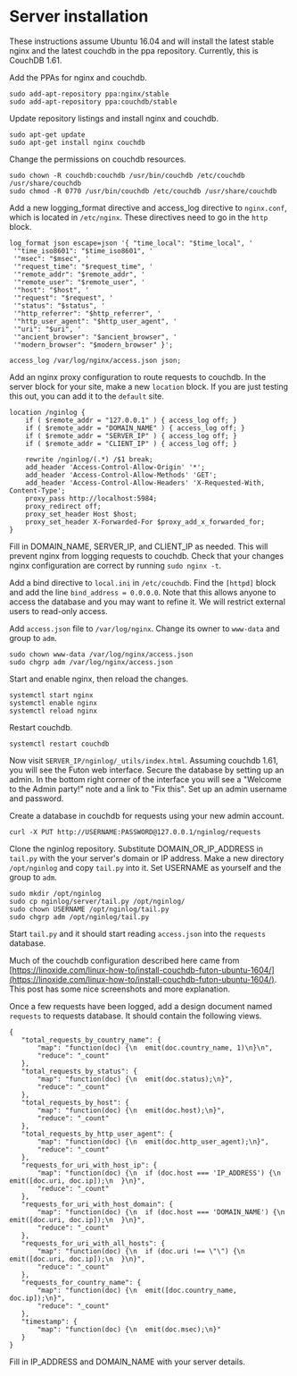 # Server installation 

These instructions assume Ubuntu 16.04 and will install the latest stable nginx
and the latest couchdb in the ppa repository. Currently, this is CouchDB 1.61.

Add the PPAs for nginx and couchdb.
```
sudo add-apt-repository ppa:nginx/stable
sudo add-apt-repository ppa:couchdb/stable
```

Update repository listings and install nginx and couchdb.
```
sudo apt-get update
sudo apt-get install nginx couchdb
```

Change the permissions on couchdb resources.
```
sudo chown -R couchdb:couchdb /usr/bin/couchdb /etc/couchdb /usr/share/couchdb
sudo chmod -R 0770 /usr/bin/couchdb /etc/couchdb /usr/share/couchdb
```
Add a new logging\_format directive and access\_log directive to `nginx.conf`,
which is located in `/etc/nginx`. These directives need to go in the `http`
block.
```
log_format json escape=json '{ "time_local": "$time_local", '
 '"time_iso8601": "$time_iso8601", '
 '"msec": "$msec", '
 '"request_time": "$request_time", '
 '"remote_addr": "$remote_addr", '
 '"remote_user": "$remote_user", '
 '"host": "$host", '
 '"request": "$request", '
 '"status": "$status", '
 '"http_referrer": "$http_referrer", '
 '"http_user_agent": "$http_user_agent", '
 '"uri": "$uri", '
 '"ancient_browser": "$ancient_browser", '
 '"modern_browser": "$modern_browser" }';

access_log /var/log/nginx/access.json json;
```
Add an nginx proxy configuration to route requests to couchdb. In the server
block for your site, make a new `location` block. If you are just testing this
out, you can add it to the `default` site.
```
location /nginlog {
    if ( $remote_addr = "127.0.0.1" ) { access_log off; }
    if ( $remote_addr = "DOMAIN_NAME" ) { access_log off; }
    if ( $remote_addr = "SERVER_IP" ) { access_log off; }
    if ( $remote_addr = "CLIENT_IP" ) { access_log off; }

    rewrite /nginlog/(.*) /$1 break;
    add_header 'Access-Control-Allow-Origin' '*';
    add_header 'Access-Control-Allow-Methods' 'GET';
    add_header 'Access-Control-Allow-Headers' 'X-Requested-With, Content-Type';
    proxy_pass http://localhost:5984;
    proxy_redirect off;
    proxy_set_header Host $host;
    proxy_set_header X-Forwarded-For $proxy_add_x_forwarded_for;
}
```
Fill in DOMAIN_NAME, SERVER\_IP, and CLIENT\_IP as needed. This will prevent
nginx from logging requests to couchdb. Check that your changes nginx
configuration are correct by running `sudo nginx -t`.

Add a bind directive to `local.ini` in `/etc/couchdb`. Find the `[httpd]` block
and add the line `bind_address = 0.0.0.0`. Note that this allows anyone to
access the database and you may want to refine it. We will restrict external
users to read-only access.

Add `access.json` file to `/var/log/nginx`. Change its owner to `www-data` and
group to `adm`.
```
sudo chown www-data /var/log/nginx/access.json
sudo chgrp adm /var/log/nginx/access.json
```
Start and enable nginx, then reload the changes.
```
systemctl start nginx
systemctl enable nginx
systemctl reload nginx
```
Restart couchdb.
```
systemctl restart couchdb
```
Now visit `SERVER_IP/nginlog/_utils/index.html`. Assuming couchdb 1.61, you will
see the Futon web interface. Secure the database by setting up an admin. In the
bottom right corner of the interface you will see a "Welcome to the Admin
party!" note and a link to "Fix this". Set up an admin username and password.

Create a database in couchdb for requests using your new admin account.
```
curl -X PUT http://USERNAME:PASSWORD@127.0.0.1/nginlog/requests
```
Clone the nginlog repository. Substitute DOMAIN\_OR\_IP\_ADDRESS in `tail.py`
with the your server's domain or IP address. Make a new directory `/opt/nginlog`
and copy `tail.py` into it. Set USERNAME as yourself and the group to `adm`.
```
sudo mkdir /opt/nginlog
sudo cp nginlog/server/tail.py /opt/nginlog/
sudo chown USERNAME /opt/nginlog/tail.py
sudo chgrp adm /opt/nginlog/tail.py
```
Start `tail.py` and it should start reading `access.json` into the `requests` database.

Much of the couchdb configuration described here came from
[https://linoxide.com/linux-how-to/install-couchdb-futon-ubuntu-1604/](https://linoxide.com/linux-how-to/install-couchdb-futon-ubuntu-1604/).
This post has some nice screenshots and more explanation.

Once a few requests have been logged, add a design document named `requests` to
requests database. It should contain the following views.
```
{
   "total_requests_by_country_name": {
       "map": "function(doc) {\n  emit(doc.country_name, 1)\n}\n",
       "reduce": "_count"
   },
   "total_requests_by_status": {
       "map": "function(doc) {\n  emit(doc.status);\n}",
       "reduce": "_count"
   },
   "total_requests_by_host": {
       "map": "function(doc) {\n  emit(doc.host);\n}",
       "reduce": "_count"
   },
   "total_requests_by_http_user_agent": {
       "map": "function(doc) {\n  emit(doc.http_user_agent);\n}",
       "reduce": "_count"
   },
   "requests_for_uri_with_host_ip": {
       "map": "function(doc) {\n  if (doc.host === 'IP_ADDRESS') {\n    emit([doc.uri, doc.ip]);\n  }\n}",
       "reduce": "_count"
   },
   "requests_for_uri_with_host_domain": {
       "map": "function(doc) {\n  if (doc.host === 'DOMAIN_NAME') {\n    emit([doc.uri, doc.ip]);\n  }\n}",
       "reduce": "_count"
   },
   "requests_for_uri_with_all_hosts": {
       "map": "function(doc) {\n  if (doc.uri !== \"\") {\n    emit([doc.uri, doc.ip]);\n  }\n}",
       "reduce": "_count"
   },
   "requests_for_country_name": {
       "map": "function(doc) {\n  emit([doc.country_name, doc.ip]);\n}",
       "reduce": "_count"
   },
   "timestamp": {
       "map": "function(doc) {\n  emit(doc.msec);\n}"
   }
}
```
Fill in IP_ADDRESS and DOMAIN_NAME with your server details.
